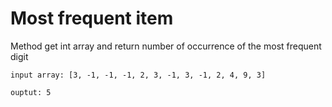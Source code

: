 # Most frequent item

Method get int array and return number of occurrence of the most frequent digit

`input array: [3, -1, -1, -1, 2, 3, -1, 3, -1, 2, 4, 9, 3]`

`ouptut: 5`